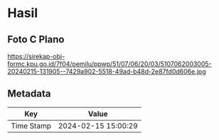 # Hasil

## Foto C Plano

https://sirekap-obj-formc.kpu.go.id/7f04/pemilu/ppwp/51/07/06/20/03/5107062003005-20240215-131905--7429a902-5518-49ad-b48d-2e87fd0d606e.jpg


## Metadata

| Key        | Value               |
| ---------- | ------------------- |
| Time Stamp | 2024-02-15 15:00:29 |



